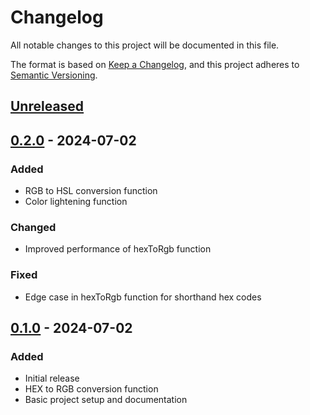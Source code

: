 # Changelog

All notable changes to this project will be documented in this file.

The format is based on [Keep a Changelog](https://keepachangelog.com/en/1.0.0/),
and this project adheres to [Semantic Versioning](https://semver.org/spec/v2.0.0.html).

## [Unreleased]

## [0.2.0] - 2024-07-02

### Added

- RGB to HSL conversion function
- Color lightening function

### Changed

- Improved performance of hexToRgb function

### Fixed

- Edge case in hexToRgb function for shorthand hex codes

## [0.1.0] - 2024-07-02

### Added

- Initial release
- HEX to RGB conversion function
- Basic project setup and documentation

[Unreleased]: https://github.com/iamlite/next-color/compare/v0.2.0...HEAD
[0.2.0]: https://github.com/iamlite/next-color/compare/v0.1.0...v0.2.0
[0.1.0]: https://github.com/iamlite/next-color/releases/tag/v0.1.0
